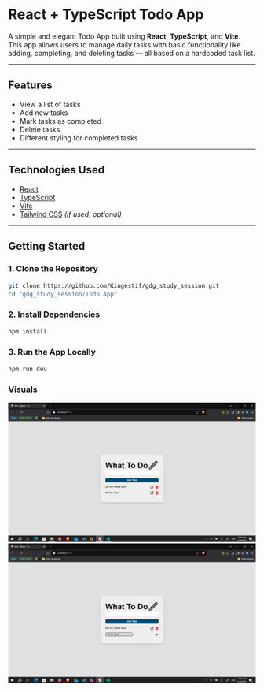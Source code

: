# React + TypeScript Todo App

A simple and elegant Todo App built using **React**, **TypeScript**, and **Vite**. This app allows users to manage daily tasks with basic functionality like adding, completing, and deleting tasks — all based on a hardcoded task list.

---

## Features

- View a list of tasks
- Add new tasks
- Mark tasks as completed
- Delete tasks
- Different styling for completed tasks

---

## Technologies Used

- [React](https://reactjs.org/)
- [TypeScript](https://www.typescriptlang.org/)
- [Vite](https://vitejs.dev/)
- [Tailwind CSS](https://tailwindcss.com/) *(if used, optional)*

---

## Getting Started

### 1. Clone the Repository

```bash
git clone https://github.com/Kingestif/gdg_study_session.git
cd "gdg_study_session/Todo App"
```

### 2. Install Dependencies

```bash
npm install
```

### 3. Run the App Locally
```bash
npm run dev
```


### Visuals
![alt text](src/assets/image2.png)
![alt text](src/assets/image1.png)